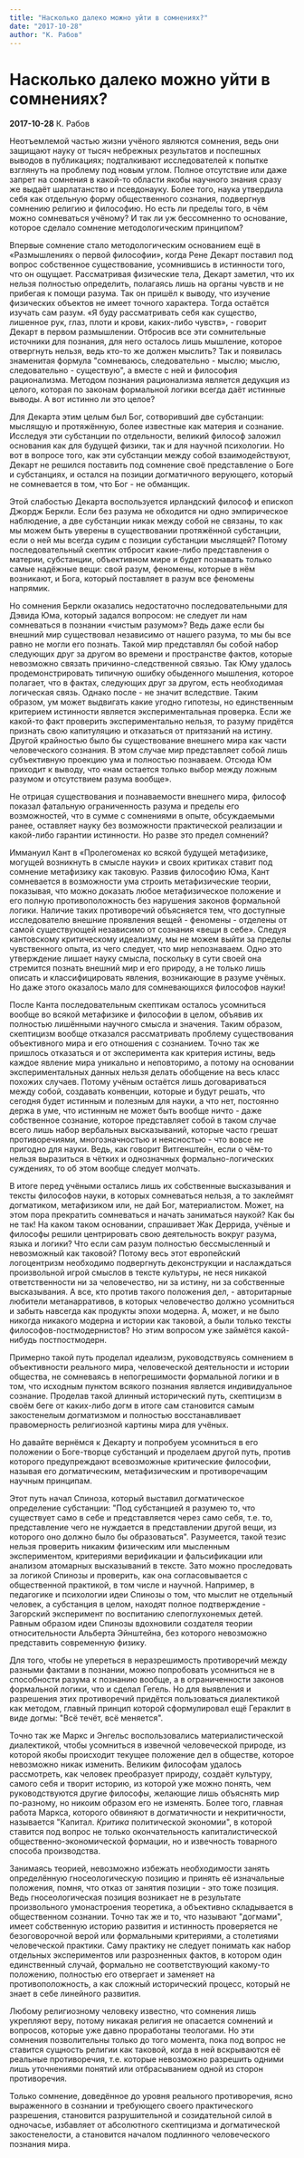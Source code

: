 ```yaml
---
title: "Насколько далеко можно уйти в сомнениях?"
date: "2017-10-28"
author: "К. Рабов"
---
```


# Насколько далеко можно уйти в сомнениях?

**2017-10-28** К. Рабов

Неотъемлемой частью жизни учёного являются сомнения, ведь они защищают науку от тысяч небрежных результатов и поспешных выводов в публикациях; подталкивают исследователей к попытке взглянуть на проблему под новым углом. Полное отсутствие или даже запрет на сомнения в какой-то области якобы научного знания сразу же выдаёт шарлатанство и псевдонауку. Более того, наука утвердила себя как отдельную форму общественного сознания, подвергнув сомнению религию и философию. Но есть ли пределы того, в чём можно сомневаться учёному? И так ли уж бессомненно то основание, которое сделало сомнение методологическим принципом?

Впервые сомнение стало методологическим основанием ещё в «Размышлениях о первой философии», когда Рене Декарт поставил под вопрос собственное существование, усомнившись в истинности того, что он ощущает. Рассматривая физические тела, Декарт заметил, что их нельзя полностью определить, полагаясь лишь на органы чувств и не прибегая к помощи разума. Так он пришёл к выводу, что изучение физических объектов не имеет точного характера. Тогда остаётся изучать сам разум. «Я буду рассматривать себя как существо, лишенное рук, глаз, плоти и крови, каких-либо чувств», - говорит Декарт в первом размышлении. Отбросив все эти сомнительные источники для познания, для него осталось лишь мышление, которое отвергнуть нельзя, ведь кто-то же должен мыслить? Так и появилась знаменитая формула "сомневаюсь, следовательно - мыслю; мыслю, следовательно - существую", а вместе с ней и философия рационализма. Методом познания рационализма является дедукция из целого, которая по законам формальной логики всегда даёт истинные выводы. А вот истинно ли это целое?

Для Декарта этим целым был Бог, сотворивший две субстанции: мыслящую и протяжённую, более известные как материя и сознание. Исследуя эти субстанции по отдельности, великий философ заложил основания как для будущей физики, так и для научной психологии. Но вот в вопросе того, как эти субстанции между собой взаимодействуют, Декарт не решился поставить под сомнение своё представление о Боге и субстанциях, и остался на позиции догматичного верующего, который не сомневается в том, что Бог - не обманщик.

Этой слабостью Декарта воспользуется ирландский философ и епископ Джордж Беркли. Если без разума не обходится ни одно эмпирическое наблюдение, а две субстанции никак между собой не связаны, то как мы можем быть уверены в существовании протяжённой субстанции, если о ней мы всегда судим с позиции субстанции мыслящей? Потому последовательный скептик отбросит какие-либо представления о материи, субстанции, объективном мире и будет познавать только самые надёжные вещи: свой разум, феномены, которые в нём возникают, и Бога, который поставляет в разум все феномены напрямик.

Но сомнения Беркли оказались недостаточно последовательными для Дэвида Юма, который задался вопросом: не следует ли нам сомневаться в познании «чистым разумом»? Ведь даже если бы внешний мир существовал независимо от нашего разума, то мы бы все равно не могли его познать. Такой мир представлял бы собой набор следующих друг за другом во времени и пространстве фактов, которые невозможно связать причинно-следственной связью. Так Юму удалось продемонстрировать типичную ошибку обыденного мышления, которое полагает, что в фактах, следующих друг за другом, есть необходимая логическая связь. Однако после - не значит вследствие. Таким образом, ум может выдвигать какие угодно гипотезы, но единственным критерием истинности является экспериментальная проверка. Если же какой-то факт проверить экспериментально нельзя, то разуму придётся признать свою капитуляцию и отказаться от притязаний на истину. Другой крайностью было бы существование внешнего мира как части человеческого сознания. В этом случае мир представляет собой лишь субъективную проекцию ума и полностью познаваем. Отсюда Юм приходит к выводу, что «нам остается только выбор между ложным разумом и отсутствием разума вообще».

Не отрицая существования и познаваемости внешнего мира, философ показал фатальную ограниченность разума и пределы его возможностей, что в сумме с сомнениями в опыте, обсуждаемыми ранее, оставляет науку без возможности практической реализации и какой-либо гарантии истинности. Но разве это предел сомнений?

Иммануил Кант в «Пролегоменах ко всякой будущей метафизике, могущей возникнуть в смысле науки» и своих критиках ставит под сомнение метафизику как таковую. Развив философию Юма, Кант сомневается в возможности ума строить метафизические теории, показывая, что можно доказать любое метафизическое положение и его полную противоположность без нарушения законов формальной логики. Наличие таких противоречий объясняется тем, что доступные исследователю внешние проявления вещей - феномены - отделены от самой существующей независимо от сознания «вещи в себе». Следуя кантовскому критическому идеализму, мы не можем выйти за пределы чувственного опыта, из чего следует, что мир непознаваем. Одно это утверждение лишает науку смысла, поскольку в сути своей она стремится познать внешний мир и его природу, а не только лишь описать и классифицировать явления, возникающие в разуме учёных. Но даже этого оказалось мало для сомневающихся философов науки!

После Канта последовательным скептикам осталось усомниться вообще во всякой метафизике и философии в целом, объявив их полностью лишёнными научного смысла и значения. Таким образом, скептицизм вообще отказался рассматривать проблему существования объективного мира и его отношения с сознанием. Точно так же пришлось отказаться и от эксперимента как критерия истины, ведь каждое явление мира уникально и неповторимо, а потому на основании экспериментальных данных нельзя делать обобщение на весь класс похожих случаев. Потому учёным остаётся лишь договариваться между собой, создавать конвенции, которые и будут решать, что сегодня будет истинным и полезным для науки, а что нет, постоянно держа в уме, что истинным не может быть вообще ничто - даже собственное сознание, которое представляет собой в таком случае всего лишь набор вербальных высказываний, которые часто грешат противоречиями, многозначностью и неясностью - что вовсе не пригодно для науки. Ведь, как говорит Витгенштейн, если о чём-то нельзя выразиться в чётких и однозначных формально-логических суждениях, то об этом вообще следует молчать.

В итоге перед учёными остались лишь их собственные высказывания и тексты философов науки, в которых сомневаться нельзя, а то заклеймят догматиком, метафизиком или, не дай Бог, материалистом. Может, на этом пора прекратить сомневаться и начать заниматься наукой? Как бы не так! На каком таком основании, спрашивает Жак Деррида, учёные и философы решили центрировать свою деятельность вокруг разума, языка и логики? Что если сам разум полностью бессмысленный и невозможный как таковой? Потому весь этот европейский логоцентризм необходимо подвергнуть деконструкции и наслаждаться произвольной игрой смыслов в тексте культуры, не неся никакой ответственности ни за человечество, ни за истину, ни за собственные высказывания. А все, кто против такого положения дел, - авторитарные любители метанарративов, в которых человечество должно усомниться и забыть навсегда как продукты эпохи модерна. А, может, и не было никогда никакого модерна и истории как таковой, а были только тексты философов-постмодернистов? Но этим вопросом уже займётся какой-нибудь постпостмодерн.

Примерно такой путь проделал идеализм, руководствуясь сомнением в объективности реального мира, человеческой деятельности и истории общества, не сомневаясь в непогрешимости формальной логики и в том, что исходным пунктом всякого познания является индивидуальное сознание. Проделав такой длинный исторический путь, скептицизм в своём беге от каких-либо догм в итоге сам становится самым закостенелым догматизмом и полностью восстанавливает правомерность религиозной картины мира для учёных.

Но давайте вернёмся к Декарту и попробуем усомниться в его положении о Боге-творце субстанций и проделаем другой путь, против которого предупреждают всевозможные критические философии, называя его догматическим, метафизическим и противоречащим научным принципам.

Этот путь начал Спиноза, который выставил догматическое определение субстанции: "Под субстанцией я разумею то, что существует само в себе и представляется через само себя, т.е. то, представление чего не нуждается в представлении другой вещи, из которого оно должно было бы образоваться". Разумеется, такой тезис нельзя проверить никаким физическим или мысленным экспериментом, критериями верификации и фальсификации или анализом атомарных высказываний в тексте. Зато можно проследовать за логикой Спинозы и проверить, как она согласовывается с общественной практикой, в том числе и научной. Например, в педагогике и психологии идеи Спинозы о том, что мыслит не отдельный человек, а субстанция в целом, находят полное подтверждение - Загорский эксперимент по воспитанию слепоглухонемых детей. Равным образом идеи Спинозы вдохновили создателя теории относительности Альберта Эйнштейна, без которого невозможно представить современную физику.

Для того, чтобы не упереться в неразрешимость противоречий между разными фактами в познании, можно попробовать усомниться не в способности разума к познанию вообще, а в ограниченности законов формальной логики, что и сделал Гегель. Но для выявления и разрешения этих противоречий придётся пользоваться диалектикой как методом, главный принцип которой сформулировал ещё Гераклит в виде догмы: "Всё течёт, всё меняется".

Точно так же Маркс и Энгельс воспользовались материалистической диалектикой, чтобы усомниться в извечной человеческой природе, из которой якобы происходит текущее положение дел в обществе, которое невозможно никак изменить. Великим философам удалось рассмотреть, как человек преобразует природу, создаёт культуру, самого себя и творит историю, из которой уже можно понять, чем руководствуются другие философы, желающие лишь объяснять мир по-разному, но никоим образом его не изменять. Более того, главная работа Маркса, которого обвиняют в догматичности и некритичности, называется "Капитал. *Критика* политической экономии", в которой ставится под вопрос не только окончательность капиталистической общественно-экономической формации, но и извечность товарного способа производства.

Занимаясь теорией, невозможно избежать необходимости занять определённую гносеологическую позицию и принять её изначальные положения, помня, что отказ от занятия позиции - это тоже позиция. Ведь гносеологическая позиция возникает не в результате произвольного умонастроения теоретика, а объективно складывается в общественном сознании. Точно так же и то, что называют "догмами", имеет собственную историю развития и истинность проверяется не безоговорочной верой или формальными критериями, а столетиями человеческой практики. Саму практику не следует понимать как набор отдельных экспериментов или разрозненных фактов, в котором один единственный случай, формально не соответствующий какому-то положению, полностью его отвергает и заменяет на противоположность, а как сложный исторический процесс, который не знает в себе линейного развития.

Любому религиозному человеку известно, что сомнения лишь укрепляют веру, потому никакая религия не опасается сомнений и вопросов, которые уже давно проработаны теологами. Но эти сомнения позволительны только до того момента, пока под вопрос не ставится сущность религии как таковой, когда в ней вскрываются её реальные противоречия, т.е. которые невозможно разрешить одними лишь уточнениями понятий или отбрасыванием одной из сторон противоречия.

Только сомнение, доведённое до уровня реального противоречия, ясно выраженного в сознании и требующего своего практического разрешения, становится разрушительной и созидательной силой в одночасье, избавляет от абсолютного скептицизма и догматической закостенелости, а становится началом подлинного человеческого познания мира.